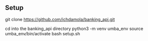 ## Setup

git clone https://github.com/ichdamola/banking_api.git

cd into the banking_api directory
python3 -m venv umba_env
source umba_env/bin/activate
bash setup.sh